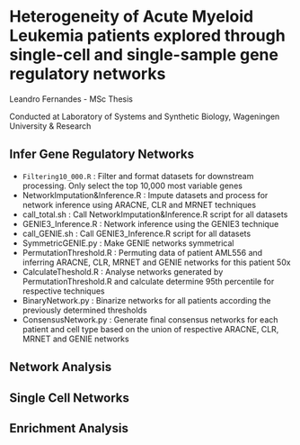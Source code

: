 # Heterogeneity of Acute Myeloid Leukemia patients explored through single-cell and single-sample gene regulatory networks
Leandro Fernandes - MSc Thesis

Conducted at Laboratory of Systems and Synthetic Biology, Wageningen University & Research

## Infer Gene Regulatory Networks
- ```Filtering10_000.R``` :  Filter and format datasets for downstream processing. Only select the top 10,000 most variable genes
- NetworkImputation&Inference.R :  Impute datasets and process for network inference using ARACNE, CLR and MRNET techniques
- call_total.sh :  Call NetworkImputation&Inference.R script for all datasets
- GENIE3_Inference.R :  Network inference using the GENIE3 technique
- call_GENIE.sh :  Call GENIE3_Inference.R script for all datasets
- SymmetricGENIE.py :  Make GENIE networks symmetrical
- PermutationThreshold.R :  Permuting data of patient AML556 and inferring ARACNE, CLR, MRNET and GENIE networks for this patient 50x
- CalculateTheshold.R :  Analyse networks generated by PermutationThreshold.R and calculate determine 95th percentile for respective techniques
- BinaryNetwork.py :  Binarize networks for all patients according the previously determined thresholds
- ConsensusNetwork.py :  Generate final consensus networks for each patient and cell type based on the union of respective ARACNE, CLR, MRNET and GENIE networks

## Network Analysis

## Single Cell Networks

## Enrichment Analysis

